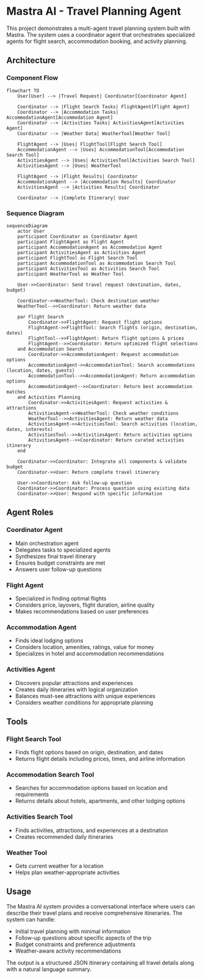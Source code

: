 # Mastra AI - Travel Planning Agent

This project demonstrates a multi-agent travel planning system built with Mastra. The system uses a coordinator agent that orchestrates specialized agents for flight search, accommodation booking, and activity planning.

## Architecture

### Component Flow

```mermaid
flowchart TD
    User[User] --> |Travel Request| Coordinator[Coordinator Agent]

    Coordinator --> |Flight Search Tasks| FlightAgent[Flight Agent]
    Coordinator --> |Accommodation Tasks| AccommodationAgent[Accommodation Agent]
    Coordinator --> |Activities Tasks| ActivitiesAgent[Activities Agent]
    Coordinator --> |Weather Data| WeatherTool[Weather Tool]

    FlightAgent --> |Uses| FlightTool[Flight Search Tool]
    AccommodationAgent --> |Uses| AccommodationTool[Accommodation Search Tool]
    ActivitiesAgent --> |Uses| ActivitiesTool[Activities Search Tool]
    ActivitiesAgent --> |Uses| WeatherTool

    FlightAgent --> |Flight Results| Coordinator
    AccommodationAgent --> |Accommodation Results| Coordinator
    ActivitiesAgent --> |Activities Results| Coordinator

    Coordinator --> |Complete Itinerary| User
```

### Sequence Diagram

```mermaid
sequenceDiagram
    actor User
    participant Coordinator as Coordinator Agent
    participant FlightAgent as Flight Agent
    participant AccommodationAgent as Accommodation Agent
    participant ActivitiesAgent as Activities Agent
    participant FlightTool as Flight Search Tool
    participant AccommodationTool as Accommodation Search Tool
    participant ActivitiesTool as Activities Search Tool
    participant WeatherTool as Weather Tool

    User->>Coordinator: Send travel request (destination, dates, budget)

    Coordinator->>WeatherTool: Check destination weather
    WeatherTool-->>Coordinator: Return weather data

    par Flight Search
        Coordinator->>FlightAgent: Request flight options
        FlightAgent->>FlightTool: Search flights (origin, destination, dates)
        FlightTool-->>FlightAgent: Return flight options & prices
        FlightAgent-->>Coordinator: Return optimized flight selections
    and Accommodation Search
        Coordinator->>AccommodationAgent: Request accommodation options
        AccommodationAgent->>AccommodationTool: Search accommodations (location, dates, guests)
        AccommodationTool-->>AccommodationAgent: Return accommodation options
        AccommodationAgent-->>Coordinator: Return best accommodation matches
    and Activities Planning
        Coordinator->>ActivitiesAgent: Request activities & attractions
        ActivitiesAgent->>WeatherTool: Check weather conditions
        WeatherTool-->>ActivitiesAgent: Return weather data
        ActivitiesAgent->>ActivitiesTool: Search activities (location, dates, interests)
        ActivitiesTool-->>ActivitiesAgent: Return activities options
        ActivitiesAgent-->>Coordinator: Return curated activities itinerary
    end

    Coordinator->>Coordinator: Integrate all components & validate budget
    Coordinator->>User: Return complete travel itinerary

    User->>Coordinator: Ask follow-up question
    Coordinator->>Coordinator: Process question using existing data
    Coordinator->>User: Respond with specific information
```

## Agent Roles

### Coordinator Agent

- Main orchestration agent
- Delegates tasks to specialized agents
- Synthesizes final travel itinerary
- Ensures budget constraints are met
- Answers user follow-up questions

### Flight Agent

- Specialized in finding optimal flights
- Considers price, layovers, flight duration, airline quality
- Makes recommendations based on user preferences

### Accommodation Agent

- Finds ideal lodging options
- Considers location, amenities, ratings, value for money
- Specializes in hotel and accommodation recommendations

### Activities Agent

- Discovers popular attractions and experiences
- Creates daily itineraries with logical organization
- Balances must-see attractions with unique experiences
- Considers weather conditions for appropriate planning

## Tools

### Flight Search Tool

- Finds flight options based on origin, destination, and dates
- Returns flight details including prices, times, and airline information

### Accommodation Search Tool

- Searches for accommodation options based on location and requirements
- Returns details about hotels, apartments, and other lodging options

### Activities Search Tool

- Finds activities, attractions, and experiences at a destination
- Creates recommended daily itineraries

### Weather Tool

- Gets current weather for a location
- Helps plan weather-appropriate activities

## Usage

The Mastra AI system provides a conversational interface where users can describe their travel plans and receive comprehensive itineraries. The system can handle:

- Initial travel planning with minimal information
- Follow-up questions about specific aspects of the trip
- Budget constraints and preference adjustments
- Weather-aware activity recommendations

The output is a structured JSON itinerary containing all travel details along with a natural language summary.
